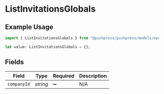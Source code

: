 # ListInvitationsGlobals

## Example Usage

```typescript
import { ListInvitationsGlobals } from "@pushpress/pushpress/models/operations";

let value: ListInvitationsGlobals = {};
```

## Fields

| Field              | Type               | Required           | Description        |
| ------------------ | ------------------ | ------------------ | ------------------ |
| `companyId`        | *string*           | :heavy_minus_sign: | N/A                |